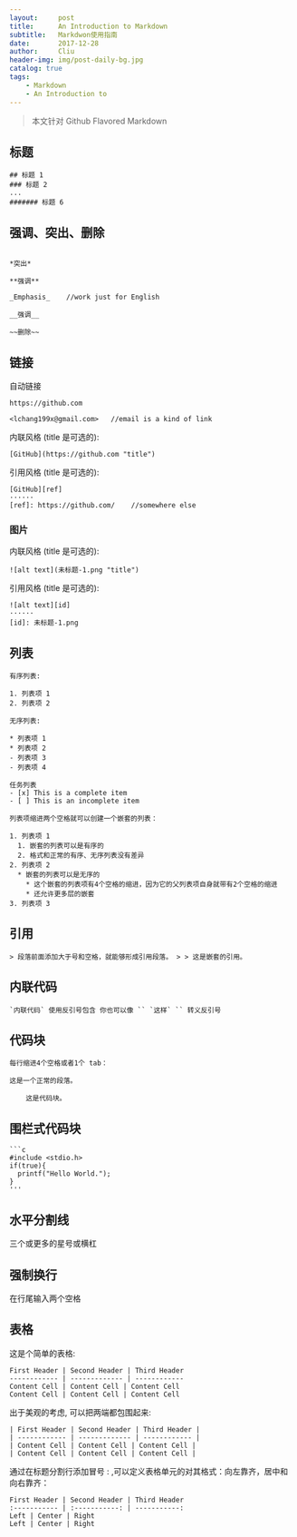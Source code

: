 ```yaml
---
layout:     post
title:      An Introduction to Markdown
subtitle:   Markdwon使用指南
date:       2017-12-28
author:     Cliu
header-img: img/post-daily-bg.jpg
catalog: true
tags:
    - Markdown
    - An Introduction to
---
```


>本文针对 Github Flavored Markdown

## 标题
```
## 标题 1
### 标题 2
...
####### 标题 6
```

## 强调、突出、删除
```

*突出*

**强调**

_Emphasis_    //work just for English

__强调__

~~删除~~
```

## 链接

自动链接
```
https://github.com

<lchang199x@gmail.com>   //email is a kind of link
```

内联风格 (title 是可选的):
```
[GitHub](https://github.com "title")
```

引用风格 (title 是可选的):
```
[GitHub][ref]
······
[ref]: https://github.com/    //somewhere else
```

### 图片

内联风格 (title 是可选的):
```
![alt text](未标题-1.png "title")
```

引用风格 (title 是可选的):
```
![alt text][id]
······
[id]: 未标题-1.png
```

## 列表
```
有序列表:

1. 列表项 1
2. 列表项 2

无序列表:

* 列表项 1
* 列表项 2
- 列表项 3
- 列表项 4

任务列表
- [x] This is a complete item
- [ ] This is an incomplete item

列表项缩进两个空格就可以创建一个嵌套的列表：

1. 列表项 1
  1. 嵌套的列表可以是有序的
  2. 格式和正常的有序、无序列表没有差异
2. 列表项 2
  * 嵌套的列表可以是无序的
    * 这个嵌套的列表项有4个空格的缩进，因为它的父列表项自身就带有2个空格的缩进
    * 还允许更多层的嵌套
3. 列表项 3
```

## 引用
```
> 段落前面添加大于号和空格，就能够形成引用段落。 > > 这是嵌套的引用。
```

## 内联代码
```
`内联代码` 使用反引号包含 你也可以像 `` `这样` `` 转义反引号
```

## 代码块
```
每行缩进4个空格或者1个 tab：

这是一个正常的段落。

    这是代码块。
```

## 围栏式代码块
```
```c
#include <stdio.h>
if(true){
  printf("Hello World.");
}
'''
```

## 水平分割线

三个或更多的星号或横杠

## 强制换行

在行尾输入两个空格

## 表格

这是个简单的表格:
```
First Header | Second Header | Third Header
------------ | ------------- | ------------
Content Cell | Content Cell | Content Cell
Content Cell | Content Cell | Content Cell
```
出于美观的考虑, 可以把两端都包围起来:
```
| First Header | Second Header | Third Header |
| ------------ | ------------- | ------------ |
| Content Cell | Content Cell | Content Cell |
| Content Cell | Content Cell | Content Cell |
```
通过在标题分割行添加冒号 : ,可以定义表格单元的对其格式：向左靠齐，居中和向右靠齐：
```
First Header | Second Header | Third Header
:----------- | :-----------: | -----------:
Left | Center | Right
Left | Center | Right
```
